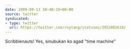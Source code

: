 ```yaml
---
date: 2009-09-13 10:48:19+00:00
source: twitter
syndicated:
- type: twitter
  url: https://twitter.com/roytang/statuses/3952802618/
---
```


Scribblenauts! Yes, sinubukan ko agad "time machine"